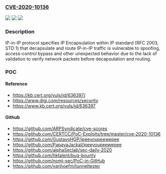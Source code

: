 ### [CVE-2020-10136](https://cve.mitre.org/cgi-bin/cvename.cgi?name=CVE-2020-10136)
![](https://img.shields.io/static/v1?label=Product&message=RFC2003%20-%20IP%20Encapsulation%20within%20IP&color=blue)
![](https://img.shields.io/static/v1?label=Version&message=%3D%20STD%201%20&color=brighgreen)
![](https://img.shields.io/static/v1?label=Vulnerability&message=CWE-290%20Authentication%20Bypass%20by%20Spoofing&color=brighgreen)

### Description

IP-in-IP protocol specifies IP Encapsulation within IP standard (RFC 2003, STD 1) that decapsulate and route IP-in-IP traffic is vulnerable to spoofing, access-control bypass and other unexpected behavior due to the lack of validation to verify network packets before decapsulation and routing.

### POC

#### Reference
- https://kb.cert.org/vuls/id/636397/
- https://www.digi.com/resources/security
- https://www.kb.cert.org/vuls/id/636397

#### Github
- https://github.com/ARPSyndicate/cve-scores
- https://github.com/CERTCC/PoC-Exploits/tree/master/cve-2020-10136
- https://github.com/GustavoHGP/ipeeyoupeewepee
- https://github.com/PapayaJackal/ipeeyoupeewepee
- https://github.com/alphaSeclab/sec-daily-2020
- https://github.com/hktalent/bug-bounty
- https://github.com/nomi-sec/PoC-in-GitHub
- https://github.com/vanhoefm/tunneltester

